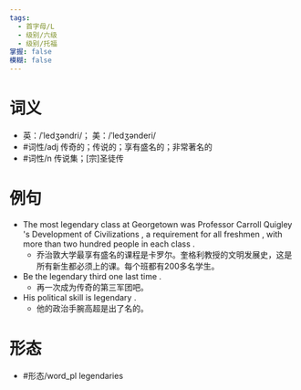 ```yaml
---
tags:
  - 首字母/L
  - 级别/六级
  - 级别/托福
掌握: false
模糊: false
---
```

# 词义
- 英：/ˈledʒəndri/； 美：/ˈledʒənderi/
- #词性/adj  传奇的；传说的；享有盛名的；非常著名的
- #词性/n  传说集；[宗]圣徒传
# 例句
- The most legendary class at Georgetown was Professor Carroll Quigley 's Development of Civilizations , a requirement for all freshmen , with more than two hundred people in each class .
	- 乔治敦大学最享有盛名的课程是卡罗尔。奎格利教授的文明发展史，这是所有新生都必须上的课。每个班都有200多名学生。
- Be the legendary third one last time .
	- 再一次成为传奇的第三军团吧。
- His political skill is legendary .
	- 他的政治手腕高超是出了名的。
# 形态
- #形态/word_pl legendaries

